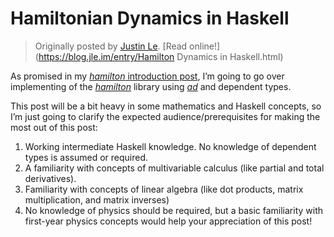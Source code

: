 Hamiltonian Dynamics in Haskell
===============================

> Originally posted by [Justin Le](https://blog.jle.im/).
> [Read online!](https://blog.jle.im/entry/Hamilton Dynamics in Haskell.html)

As promised in my [*hamilton* introduction
post](https://blog.jle.im/entry/introducing-the-hamilton-library.html), I’m
going to go over implementing of the
*[hamilton](http://hackage.haskell.org/package/hamilton)* library using
*[ad](http://hackage.haskell.org/package/ad)* and dependent types.

This post will be a bit heavy in some mathematics and Haskell concepts, so I’m
just going to clarify the expected audience/prerequisites for making the most
out of this post:

1.  Working intermediate Haskell knowledge. No knowledge of dependent types is
    assumed or required.
2.  A familiarity with concepts of multivariable calculus (like partial and
    total derivatives).
3.  Familiarity with concepts of linear algebra (like dot products, matrix
    multiplication, and matrix inverses)
4.  No knowledge of physics should be required, but a basic familiarity with
    first-year physics concepts would help your appreciation of this post!

